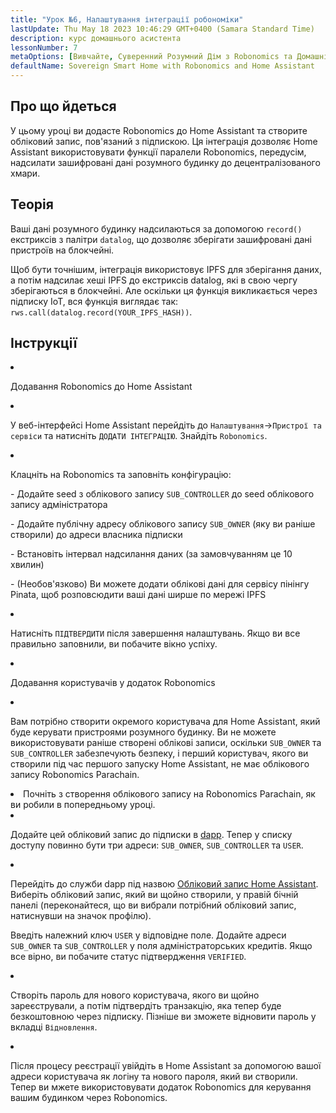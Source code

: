 ```yaml
---
title: "Урок №6, Налаштування інтеграції робономіки"
lastUpdate: Thu May 18 2023 10:46:29 GMT+0400 (Samara Standard Time)
description: курс домашнього асистента
lessonNumber: 7
metaOptions: [Вивчайте, Суверенний Розумний Дім з Robonomics та Домашнім Асистентом]
defaultName: Sovereign Smart Home with Robonomics and Home Assistant
---
```



## Про що йдеться

У цьому уроці ви додасте Robonomics до Home Assistant та створите обліковий запис, пов'язаний з підпискою. Ця інтеграція дозволяє Home Assistant використовувати функції паралели Robonomics, передусім, надсилати зашифровані дані розумного будинку до децентралізованого хмари.


## Теорія

Ваші дані розумного будинку надсилаються за допомогою <code>record()</code> екстриксів з палітри <code>datalog</code>, що дозволяє зберігати зашифровані дані пристроїв на блокчейні. 

Щоб бути точнішим, інтеграція використовує IPFS для зберігання даних, а потім надсилає хеші IPFS до екстриксів datalog, які в свою чергу зберігаються в блокчейні. Але оскільки ця функція викликається через підписку IoT, вся функція виглядає так: <code>rws.call(datalog.record(YOUR_IPFS_HASH))</code>.

## Інструкції

<List type="numbers">

<li>

Додавання Robonomics до Home Assistant

<List>

<li>

У веб-інтерфейсі Home Assistant перейдіть до <code>Налаштування</code>-><code>Пристрої та сервіси</code> та натисніть <code>ДОДАТИ ІНТЕГРАЦІЮ</code>. Знайдіть <code>Robonomics</code>.

<LessonVideo  :videos="[{src: 'https://crustipfs.info/ipfs/QmQp66J943zbF6iFdkKQpBikSbm9jV9La25bivKd7cz6fD', type:'mp4'}]" />

</li>

<li>

Клацніть на Robonomics та заповніть конфігурацію: 

\- Додайте seed з облікового запису <code>SUB_CONTROLLER</code> до seed облікового запису адміністратора

\- Додайте публічну адресу облікового запису <code>SUB_OWNER</code> (яку ви раніше створили) до адреси власника підписки

\- Встановіть інтервал надсилання даних (за замовчуванням це 10 хвилин)

\- (Необов'язково) Ви можете додати облікові дані для сервісу пінінгу Pinata, щоб розповсюдити ваші дані ширше по мережі IPFS

</li>

<li>

Натисніть <code>ПІДТВЕРДИТИ</code> після завершення налаштувань. Якщо ви все правильно заповнили, ви побачите вікно успіху.

</li>
</List>
</li>

<li>

Додавання користувачів у додаток Robonomics 

<List>

<li>

Вам потрібно створити окремого користувача для Home Assistant, який буде керувати пристроями розумного будинку. Ви не можете використовувати раніше створені облікові записи, оскільки <code>SUB_OWNER</code> та <code>SUB_CONTROLLER</code> забезпечують безпеку, і перший користувач, якого ви створили під час першого запуску Home Assistant, не має облікового запису Robonomics Parachain.

</li>

<li>
Почніть з створення облікового запису на Robonomics Parachain, як ви робили в попередньому уроці.
</li>

<li>

Додайте цей обліковий запис до підписки в [dapp](https://dapp.robonomics.network/#/subscription/devices). Тепер у списку доступу повинно бути три адреси: <code>SUB_OWNER</code>, <code>SUB_CONTROLLER</code> та <code>USER</code>.

<LessonVideo  :videos="[{src: 'https://crustipfs.info/ipfs/QmSxzram7CF4SXpVgEyv98XetjYsxNFQY2GY4PfyhJak7H', type:'mp4'}]" />

</li>

<li>

Перейдіть до служби dapp під назвою [Обліковий запис Home Assistant](https://dapp.robonomics.network/#/home-assistant). Виберіть обліковий запис, який ви щойно створили, у правій бічній панелі (переконайтеся, що ви вибрали потрібний обліковий запис, натиснувши на значок профілю).

Введіть належний ключ <code>USER</code> у відповідне поле. Додайте адреси <code>SUB_OWNER</code> та <code>SUB_CONTROLLER</code> у поля адміністраторських кредитів. Якщо все вірно, ви побачите статус підтвердження <code>VERIFIED</code>.

</li>

<li>

Створіть пароль для нового користувача, якого ви щойно зареєстрували, а потім підтвердіть транзакцію, яка тепер буде безкоштовною через підписку. Пізніше ви зможете відновити пароль у вкладці <code>Відновлення</code>.

<LessonVideo  :videos="[{src: 'https://crustipfs.info/ipfs/QmW2TXuwCYXzgcRfEUx4imZU5ZerEzkuD5P53u9g2WnxDh', type:'mp4'}]" />

</li>

<li>

Після процесу реєстрації увійдіть в Home Assistant за допомогою вашої адреси користувача як логіну та нового пароля, який ви створили. Тепер ви мжете використовувати додаток Robonomics для керування вашим будинком через Robonomics.

</li>
</List>
</li>
</List>